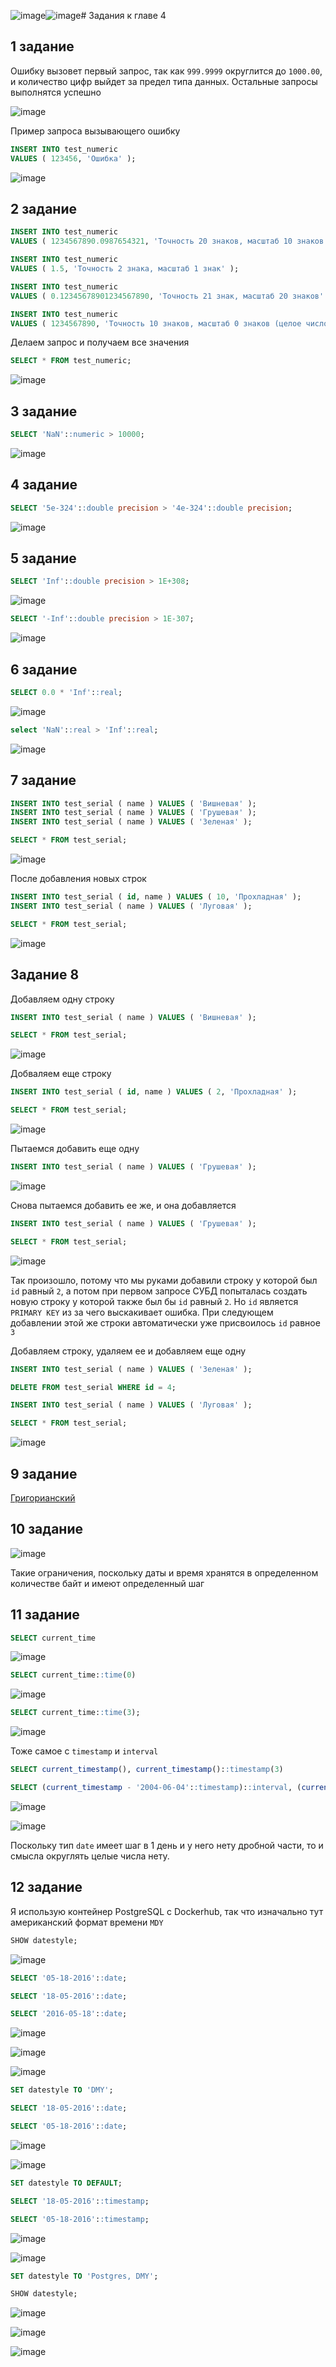 ![image](https://github.com/user-attachments/assets/737aaff8-081a-404e-8a31-7a3868208492)![image](https://github.com/user-attachments/assets/9066cc1f-fb6f-4024-8a64-d00e0201cfd5)# Задания к главе 4

## 1 задание

Ошибку вызовет первый запрос, так как `999.9999` округлится до `1000.00`,
и количество цифр выйдет за предел типа данных. Остальные запросы выполнятся успешно

![image](https://github.com/user-attachments/assets/411d5cb8-8a65-4da8-952c-9307cf5a7031)

Пример запроса вызывающего ошибку

```sql
INSERT INTO test_numeric
VALUES ( 123456, 'Ошибка' );
```

![image](https://github.com/user-attachments/assets/06e5a48c-f9d0-4733-a95f-8569f8b1821e)

## 2 задание

```sql
INSERT INTO test_numeric
VALUES ( 1234567890.0987654321, 'Точность 20 знаков, масштаб 10 знаков' );

INSERT INTO test_numeric
VALUES ( 1.5, 'Точность 2 знака, масштаб 1 знак' );

INSERT INTO test_numeric
VALUES ( 0.12345678901234567890, 'Точность 21 знак, масштаб 20 знаков' );

INSERT INTO test_numeric
VALUES ( 1234567890, 'Точность 10 знаков, масштаб 0 знаков (целое число)' );
```

Делаем запрос и получаем все значения

```sql
SELECT * FROM test_numeric;
```

![image](https://github.com/user-attachments/assets/f6dd44b9-4426-446d-ab09-7a007eaee09f)

## 3 задание

```sql
SELECT 'NaN'::numeric > 10000;
```

![image](https://github.com/user-attachments/assets/ab31003a-307c-41fb-b9b7-45af69764716)

## 4 задание

```sql
SELECT '5e-324'::double precision > '4e-324'::double precision;
```

![image](https://github.com/user-attachments/assets/9b434728-72af-40c3-a704-a6ace545cf2d)

## 5 задание

```sql
SELECT 'Inf'::double precision > 1E+308;
```

![image](https://github.com/user-attachments/assets/c11fe70b-d643-49e5-b22e-e2a6a499cc37)

```sql
SELECT '-Inf'::double precision > 1E-307;
```

![image](https://github.com/user-attachments/assets/c018e6f8-0852-4880-a922-49afb46108a4)

## 6 задание

```sql
SELECT 0.0 * 'Inf'::real;
```

![image](https://github.com/user-attachments/assets/bfaf6faf-fe53-40c9-ac77-d330a2681163)

```sql
select 'NaN'::real > 'Inf'::real;
```

![image](https://github.com/user-attachments/assets/e1fce92e-a6e4-47b4-b8b3-af1e81eaed72)

## 7 задание

```sql
INSERT INTO test_serial ( name ) VALUES ( 'Вишневая' );
INSERT INTO test_serial ( name ) VALUES ( 'Грушевая' );
INSERT INTO test_serial ( name ) VALUES ( 'Зеленая' );

SELECT * FROM test_serial;
```

![image](https://github.com/user-attachments/assets/f1f4ff31-0379-47f7-896d-18cc2b6e0f6c)

После добавления новых строк

```sql
INSERT INTO test_serial ( id, name ) VALUES ( 10, 'Прохладная' );
INSERT INTO test_serial ( name ) VALUES ( 'Луговая' );

SELECT * FROM test_serial;
```

![image](https://github.com/user-attachments/assets/7ac84aa8-98ab-4eb8-89c5-ff1538ef8dd3)

## Задание 8

Добавляем одну строку

```sql
INSERT INTO test_serial ( name ) VALUES ( 'Вишневая' );

SELECT * FROM test_serial;
```

![image](https://github.com/user-attachments/assets/f09b46f3-558f-475f-9640-a1167e8c1ec4)

Добваляем еще строку

```sql
INSERT INTO test_serial ( id, name ) VALUES ( 2, 'Прохладная' );

SELECT * FROM test_serial;
```

![image](https://github.com/user-attachments/assets/87903066-b71c-496a-a433-13f8f0dfbb6e)

Пытаемся добавить еще одну

```sql
INSERT INTO test_serial ( name ) VALUES ( 'Грушевая' );
```

![image](https://github.com/user-attachments/assets/963d3ca3-fec4-4308-a8bc-1f2873604219)

Снова пытаемся добавить ее же, и она добавляется

```sql
INSERT INTO test_serial ( name ) VALUES ( 'Грушевая' );

SELECT * FROM test_serial;
```

![image](https://github.com/user-attachments/assets/ef116894-4c6c-40b9-bd2a-d13c0c73b73a)

Так произошло, потому что мы руками добавили строку у которой был `id` равный `2`, а потом при первом запросе СУБД попыталась создать новую строку у которой также был бы `id` равный `2`.
Но `id` является `PRIMARY KEY` из за чего выскакивает ошибка. При следующем добавлении этой же строки автоматически уже присвоилось `id` равное `3`

Добавляем строку, удаляем ее и добавляем еще одну

```sql
INSERT INTO test_serial ( name ) VALUES ( 'Зеленая' );

DELETE FROM test_serial WHERE id = 4;

INSERT INTO test_serial ( name ) VALUES ( 'Луговая' );

SELECT * FROM test_serial;
```

![image](https://github.com/user-attachments/assets/f2d538d1-c9b3-4f16-89ad-e17742b4d1b2)

## 9 задание

[Григорианский](https://www.postgresql.org/docs/current/datetime-units-history.html#:~:text=PostgreSQL%20follows%20the%20SQL%20standard's,that%20calendar%20was%20in%20use.)

## 10 задание

![image](https://github.com/user-attachments/assets/daf259bf-36dc-47c2-9ed1-17abe8550b1d)

Такие ограничения, поскольку даты и время хранятся в определенном количестве байт и имеют определенный шаг

## 11 задание

```sql
SELECT current_time
```

![image](https://github.com/user-attachments/assets/0ea0bcb2-3ac6-4d6b-9401-d929a390c6db)

```sql
SELECT current_time::time(0)
```

![image](https://github.com/user-attachments/assets/69e96063-64a5-4fff-b02d-6a35d060a7a9)

```sql
SELECT current_time::time(3);
```

![image](https://github.com/user-attachments/assets/9fd2cf04-6770-4d87-968a-e4d307f7a080)

Тоже самое с `timestamp` и `interval`

```sql
SELECT current_timestamp(), current_timestamp()::timestamp(3)

SELECT (current_timestamp - '2004-06-04'::timestamp)::interval, (current_timestamp - '2004-06-04'::timestamp)::interval(3)
```

![image](https://github.com/user-attachments/assets/2bbd5a4e-abdf-43a3-ab5f-d8b98aebaf34)

![image](https://github.com/user-attachments/assets/aab35275-633c-467f-a033-0df87f8ac470)

Поскольку тип `date` имеет шаг в 1 день и у него нету дробной части, то и смысла округлять целые числа нету.

## 12 задание

Я использую контейнер PostgreSQL с Dockerhub, так что изначально тут американский формат времени `MDY`

```sql
SHOW datestyle;
```

![image](https://github.com/user-attachments/assets/484571f7-8d4a-41a1-a52b-8e6f02a8e5de)

```sql
SELECT '05-18-2016'::date;

SELECT '18-05-2016'::date;

SELECT '2016-05-18'::date;
```

![image](https://github.com/user-attachments/assets/8d432daf-6cb1-4a0d-a90a-c93850da24e0)

![image](https://github.com/user-attachments/assets/d48a1b05-8f01-4488-8cc0-117f0dd5bbac)

![image](https://github.com/user-attachments/assets/b9faa2ef-6bdc-44d2-8cc0-556c0bc40484)

```sql
SET datestyle TO 'DMY';

SELECT '18-05-2016'::date;

SELECT '05-18-2016'::date;
```

![image](https://github.com/user-attachments/assets/b48b73e9-7896-44b0-9b59-36c24376e333)

![image](https://github.com/user-attachments/assets/9fe7d53a-0229-4799-beee-3c86f7466240)


```sql
SET datestyle TO DEFAULT;

SELECT '18-05-2016'::timestamp;

SELECT '05-18-2016'::timestamp;
```

![image](https://github.com/user-attachments/assets/bf57de45-5072-4985-bf94-1846798d954b)

![image](https://github.com/user-attachments/assets/4132cc35-f101-4066-b822-05df760f152f)

```sql
SET datestyle TO 'Postgres, DMY';

SHOW datestyle;
```

![image](https://github.com/user-attachments/assets/86283fee-f2b6-4ada-ae83-868799de13fe)

![image](https://github.com/user-attachments/assets/ed199388-ed93-4df2-a925-2553b89bd084)

![image](https://github.com/user-attachments/assets/2d56a5b0-3c26-4dc6-b2bd-8780391993bc)
